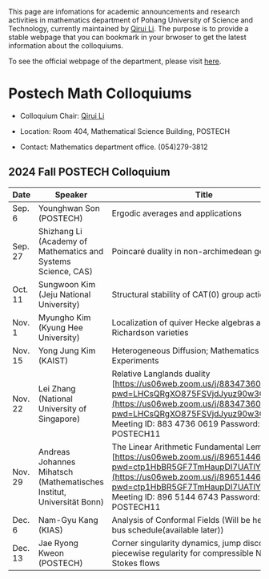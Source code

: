 [](index.html)

This page are infomations for academic announcements and research activities in mathematics department of Pohang University of Science and Technology, currently maintained by [Qirui Li](http://qirui.li). The purpose is to provide a stable webpage that you can bookmark in your brwoser to get the latest information about the colloquiums.

To see the official webpage of the department, please visit [here](http://math.postech.ac.kr/).


# Postech Math Colloquiums

- Colloquium Chair: [Qirui Li](http://qirui.li) 

- Location: Room 404, Mathematical Science Building, POSTECH

- Contact: Mathematics department office. (054)279-3812


## 2024 Fall POSTECH Colloquium
| Date       | Speaker                         | Title                                                                 |
|------------|---------------------------------|-----------------------------------------------------------------------|
| Sep. 6     | Younghwan Son (POSTECH)         | Ergodic averages and applications                                    |
| Sep. 27    | Shizhang Li (Academy of Mathematics and Systems Science, CAS) | Poincaré duality in non-archimedean geometry                           |
| Oct. 11    | Sungwoon Kim (Jeju National University) | Structural stability of CAT(0) group actions                          |
| Nov. 1     | Myungho Kim (Kyung Hee University) | Localization of quiver Hecke algebras and open Richardson varieties   |
| Nov. 15    | Yong Jung Kim (KAIST)           | Heterogeneous Diffusion; Mathematics in Experiments                   |
| Nov. 22    | Lei Zhang (National University of Singapore) | Relative Langlands duality [https://us06web.zoom.us/j/88347360619?pwd=LHCsQRgXO875FSVjdJyuz90w3GiApQ.1](https://us06web.zoom.us/j/88347360619?pwd=LHCsQRgXO875FSVjdJyuz90w3GiApQ.1); Meeting ID: 883 4736 0619 Password: POSTECH11                                           |
| Nov. 29    | Andreas Johannes Mihatsch (Mathematisches Institut, Universität Bonn) | The Linear Arithmetic Fundamental Lemma [https://us06web.zoom.us/j/89651446743?pwd=ctp1HbBR5GF7TmHaupDI7UATlYxgYZ.1](https://us06web.zoom.us/j/89651446743?pwd=ctp1HbBR5GF7TmHaupDI7UATlYxgYZ.1) Meeting ID: 896 5144 6743 Password: POSTECH11                              |
| Dec. 6     | Nam-Gyu Kang (KIAS)             | Analysis of Conformal Fields  (Will be held at iBS, bus schedule(available later))                                        |
| Dec. 13    | Jae Ryong Kweon (POSTECH)       | Corner singularity dynamics, jump discontinuity, piecewise regularity for compressible Navier-Stokes flows |

